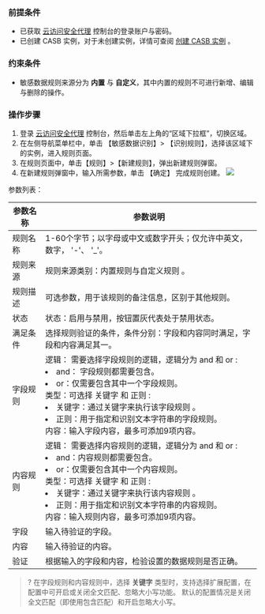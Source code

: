 ### 前提条件

- 已获取 [云访问安全代理](https://console.cloud.tencent.com/casb) 控制台的登录账户与密码。
- 已创建 CASB 实例，对于未创建实例，详情可查阅 [创建 CASB 实例](https://cloud.tencent.com/document/product/1303/55961) 。

### 约束条件
- 敏感数据规则来源分为 **内置** 与 **自定义**，其中内置的规则不可进行新增、编辑与删除的操作。

### 操作步骤

1. 登录 [云访问安全代理](https://console.cloud.tencent.com/casb)  控制台，然后单击左上角的“区域下拉框”，切换区域。
2. 在左侧导航菜单栏中，单击 【敏感数据识别】> 【识别规则】，选择该区域下的实例，进入规则页面。
3. 在规则页面中，单击【规则】>【新建规则】，弹出新建规则弹窗。
4. 在新建规则弹窗中，输入所需参数，单击 【确定】 完成规则创建。
 ![](https://main.qcloudimg.com/raw/40682b5b374fee6d07e29a29f7d004da.png)

参数列表：

| 参数名称 | 参数说明                                                     |
| -------- | ------------------------------------------------------------ |
| 规则名称 | 1-60个字节；以字母或中文或数字开头；仅允许中英文，数字， '-'、 '_'。 |
| 规则来源 | 规则来源类别：内置规则与自定义规则 。                         |
| 规则描述 | 可选参数，用于该规则的备注信息，区别于其他规则。             |
| 状态     | 状态：启用与禁用，按钮置灰代表处于禁用状态。                 |
| 满足条件 | 选择规则验证的条件，条件分别：字段和内容同时满足，字段和内容满足其一。 |
| 字段规则 | 逻辑： 需要选择字段规则的逻辑，逻辑分为  and  和  or : <li>and： 字段规则都需要包含。<li>or：仅需要包含其中一个字段规则。</li>类型：可选择 关键字 和 正则 :<li>关键字：通过关键字来执行该字段规则 。<li>正则：用于指定和识别文本字符串的字段规则。</li>内容：输入字段内容，最多可添加9项内容。 |
| 内容规则 | 逻辑： 需要选择内容规则的逻辑，逻辑分为 and 和 or :<li>and：内容规则都需要包含。<li>or：仅需要包含其中一个内容规则。</li>类型：可选择 关键字 和 正则 :<li>关键字：通过关键字来执行该内容规则 。<li>正则：用于指定和识别文本字符串的内容规则。</li>内容：输入规则内容，最多可添加9项内容。 |
| 字段     | 输入待验证的字段。                                           |
| 内容     | 输入待验证的内容。                                           |
| 验证     | 根据输入的字段和内容，检验设置的数据规则是否正确。           |

>? 在字段规则和内容规则中，选择 **关键字** 类型时，支持选择扩展配置，在配置中可开启或关闭全文匹配、忽略大小写功能。
>默认的配置情况是关闭全文匹配（即使用包含匹配）和开启忽略大小写。
